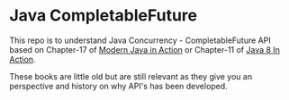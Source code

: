 # Java CompletableFuture

This repo is to understand Java Concurrency - CompletableFuture API based on Chapter-17 of [Modern Java in Action](https://www.manning.com/books/modern-java-in-action) or Chapter-11 of [Java 8 In Action](https://www.manning.com/books/java-8-in-action).

These books are little old but are still relevant as they give you an perspective and history on why API's has been developed.



